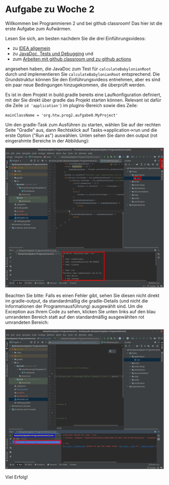 # Aufgabe zu Woche 2

Willkommen bei Programmieren 2 und bei github classroom! Das hier ist die erste Aufgabe zum Aufwärmen.

Lesen Sie sich, am besten nachdem Sie die drei Einführungsvideos:
 * zu [IDEA allgemein](https://mediathek.htw-berlin.de/video/Programmieren-2-IDEA-und-gradle/e473c99c6c4ace5ca0211ea9c6ddbdff)
 * zu [JavaDoc, Tests und Debugging](https://mediathek.htw-berlin.de/video/Programmieren-2-JavaDoc-Tests-Debugging/b8517e720b92ee8f4fd0253da4003b60) und
 * zum [Arbeiten mit github classroom und zu github actions](https://mediathek.htw-berlin.de/video/Programmieren-2-Github-und-github-classroom/036e3b2487ed69492f4f31320e79fa3a)

angesehen haben, die JavaDoc zum Test für ```calculateBabylonianRoot``` durch und implementieren Sie ```calculateBabylonianRoot``` entsprechend. 
Die Grundstruktur können Sie den Einführungsvideos entnehmen, aber es sind ein paar neue Bedingungen hinzugekommen, die überprüft werden.

Es ist in dem Projekt in build.gradle bereits eine Laufkonfiguration definiert, mit der Sie direkt über gradle das Projekt starten können. Relevant ist dafür die Zeile ```id 'application'```) im plugins-Bereich sowie dies Zeile:

```
mainClassName = 'org.htw.prog2.aufgabe0.MyProject'
```

Um den gradle-Task zum Ausführen zu starten, wählen Sie auf der rechten Seite "Gradle" aus, dann Rechtsklick auf Tasks->application->run und die erste Option ("Run as") auswählen. Unten sehen Sie dann den output (rot eingerahmte Bereiche in der Abbildung):

![gradle-run](Bilder/beispielcode.png)

Beachten Sie bitte: Falls es einen Fehler gibt, sehen Sie diesen nicht direkt im gradle-output, da standardmäßig die gradle-Details (und nicht die Informationen der Programmausführung) ausgewählt sind. Um die Exception aus Ihrem Code zu sehen, klicken Sie unten links auf den blau umrandeten Bereich statt auf den standardmäßig ausgewählten rot umrandeten Bereich:

![gradle-errors](Bilder/gradleerror.png)


Viel Erfolg!
